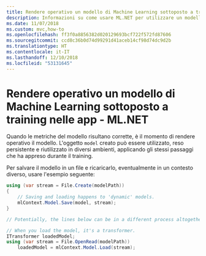 ```yaml
---
title: Rendere operativo un modello di Machine Learning sottoposto a training nelle app - ML.NET
description: Informazioni su come usare ML.NET per utilizzare un modello di Machine Learning sottoposto a training e valutato nelle applicazioni
ms.date: 11/07/2018
ms.custom: mvc,how-to
ms.openlocfilehash: ff3f0a8856382d020129693bcf722f572fd87606
ms.sourcegitcommit: ccd8c36b0d74d99291d41aceb14cf98d74dc9d2b
ms.translationtype: HT
ms.contentlocale: it-IT
ms.lasthandoff: 12/10/2018
ms.locfileid: "53131645"
---
```

# <a name="operationalize-a-trained-machine-learning-model-in-apps---mlnet"></a>Rendere operativo un modello di Machine Learning sottoposto a training nelle app - ML.NET

Quando le metriche del modello risultano corrette, è il momento di rendere operativo il modello. L'oggetto `model` creato può essere utilizzato, reso persistente e riutilizzato in diversi ambienti, applicando gli stessi passaggi che ha appreso durante il training.

Per salvare il modello in un file e ricaricarlo, eventualmente in un contesto diverso, usare l'esempio seguente:

```csharp
using (var stream = File.Create(modelPath))
{
    // Saving and loading happens to 'dynamic' models.
    mlContext.Model.Save(model, stream);
}

// Potentially, the lines below can be in a different process altogether.

// When you load the model, it's a transformer.
ITransformer loadedModel;
using (var stream = File.OpenRead(modelPath))
    loadedModel = mlContext.Model.Load(stream);
```
